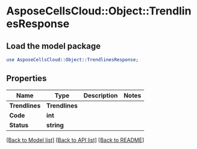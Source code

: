 # AsposeCellsCloud::Object::TrendlinesResponse 

## Load the model package
```perl
use AsposeCellsCloud::Object::TrendlinesResponse;
```

## Properties
Name | Type | Description | Notes
------------ | ------------- | ------------- | -------------
**Trendlines** | **Trendlines** |  |
**Code** | **int** |  |
**Status** | **string** |  |  

[[Back to Model list]](../README.md#documentation-for-models) [[Back to API list]](../README.md#documentation-for-api-endpoints) [[Back to README]](../README.md)

